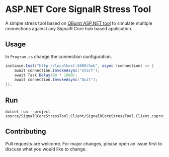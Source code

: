 # ASP&#46;NET Core SignalR Stress Tool

A simple stress tool based on [QBurst ASP.NET tool](https://github.com/qburst/signalr-load-simulator) to simulate multiple connections against any SignalR Core hub based application.

## Usage

In `Program.cs` change the connection configuration.

```c#
instance.Init("http://localhost:5000/hub", async (connection) => {
    await connection.InvokeAsync("Start");
    await Task.Delay(60 * 1000);
    await connection.InvokeAsync("Quit");
});
```

## Run
```
dotnet run --project source/SignalRCoreStressTool.Client/SignalRCoreStressTool.Client.csproj
```

## Contributing
Pull requests are welcome. For major changes, please open an issue first to discuss what you would like to change.